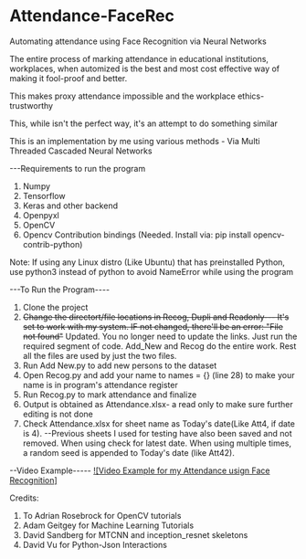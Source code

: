 # Attendance-FaceRec
Automating attendance using Face Recognition via Neural Networks 

The entire process of marking attendance in educational institutions, workplaces, when automized is the best and most cost effective way of making it fool-proof and better.

This makes proxy attendance impossible and the workplace ethics- trustworthy

This, while isn't the perfect way, it's an attempt to do something similar

This is an implementation by me using various methods - Via Multi Threaded Cascaded Neural Networks


---Requirements to run the program

1) Numpy
2) Tensorflow
3) Keras and other backend
4) Openpyxl
4) OpenCV
5) Opencv Contribution bindings (Needed. Install via: pip install opencv-contrib-python)

Note: If using any Linux distro (Like Ubuntu) that has preinstalled Python, use python3 instead of python to avoid NameError while using the program

---To Run the Program----

1) Clone the project
2) ~~Change the directort/file locations in Recog, Dupli and Readonly--- It's set to work with my system. IF not changed, there'll be an error: "File not found"~~ Updated. You no longer need to update the links. Just run the required segment of code. Add_New and Recog do the entire work. Rest all the files are used by just the two files.
3) Run Add New.py to add new persons to the dataset
4) Open Recog.py and add your name to  names = {} (line 28) to make your name is in program's attendance register
5) Run Recog.py to mark attendance and finalize
6) Output is obtained as Attendance.xlsx- a read only to make sure further editing is not done
7) Check Attendance.xlsx for sheet name as Today's date(Like Att4, if date is 4). --Previous sheets I used for testing have also been saved and not removed. When using check for latest date. When using multiple times, a random seed is appended to Today's date (like Att42). 






--Video Example-----
[![Video Example for my Attendance usign Face Recognition]](https://www.youtube.com/watch?v=Tl_zw6REpm4 "Face Recognition based Attendance System
")


Credits:
1) To Adrian Rosebrock for OpenCV tutorials
2) Adam Geitgey for Machine Learning Tutorials
3) David Sandberg for MTCNN and inception_resnet skeletons
4) David Vu for Python-Json Interactions
